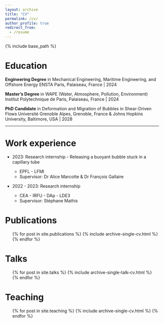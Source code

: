 ```yaml
---
layout: archive
title: "CV"
permalink: /cv/
author_profile: true
redirect_from:
  - /resume
---
```


{% include base_path %}

Education
======

**Engineering Degree** in Mechanical Engineering, Maritime Engineering, and Offshore Energy
ENSTA Paris, Palaiseau, France | 2024

**Master’s Degree** in WAPE (Water, Atmosphere, Pollution, Environment)
Institut Polytechnique de Paris, Palaiseau, France | 2024

**PhD Candidate** in Deformation and Migration of Bubbles in Shear-Driven Flows
Université Grenoble Alpes, Grenoble, France & Johns Hopkins University, Baltimore, USA | 2028

---

Work experience
======
* 2023: Research internship - Releasing a buoyant bubble stuck in a capillary tube
  * EPFL - LFMI
  * Supervisor: Dr Alice Marcotte & Dr François Gallaire

* 2022 - 2023: Research internship
  * CEA - IRFU - DAp - LDE3
  * Supervisor: Stéphane Mathis
  


Publications
======
  <ul>{% for post in site.publications %}
    {% include archive-single-cv.html %}
  {% endfor %}</ul>
  
Talks
======
  <ul>{% for post in site.talks %}
    {% include archive-single-talk-cv.html %}
  {% endfor %}</ul>
  
Teaching
======
  <ul>{% for post in site.teaching %}
    {% include archive-single-cv.html %}
  {% endfor %}</ul>
  


